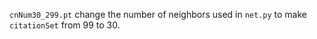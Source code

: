 `cnNum30_299.pt` change the number of neighbors used in `net.py` to make `citationSet` from 99 to 30.
